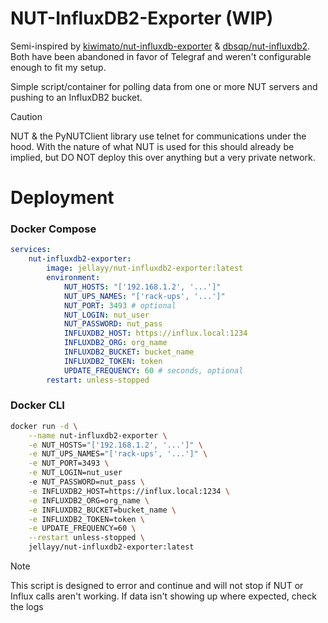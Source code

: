 # NUT-InfluxDB2-Exporter (WIP)

Semi-inspired by [kiwimato/nut-influxdb-exporter](https://github.com/kiwimato/nut-influxdb-exporter) & [dbsqp/nut-influxdb2](https://github.com/dbsqp/nut-influxdbv2). Both have been abandoned in favor of Telegraf and weren't configurable enough to fit my setup.

Simple script/container for polling data from one or more NUT servers and pushing to an InfluxDB2 bucket.

> [!CAUTION]
> NUT & the PyNUTClient library use telnet for communications under the hood. With the nature of what NUT is used for this should already be implied, but DO NOT deploy this over anything but a very private network.

# Deployment

### Docker Compose
```yml
services:
    nut-influxdb2-exporter:
        image: jellayy/nut-influxdb2-exporter:latest
        environment:
            NUT_HOSTS: "['192.168.1.2', '...']"
            NUT_UPS_NAMES: "['rack-ups', '...']"
            NUT_PORT: 3493 # optional
            NUT_LOGIN: nut_user
            NUT_PASSWORD: nut_pass
            INFLUXDB2_HOST: https://influx.local:1234
            INFLUXDB2_ORG: org_name
            INFLUXDB2_BUCKET: bucket_name
            INFLUXDB2_TOKEN: token
            UPDATE_FREQUENCY: 60 # seconds, optional
        restart: unless-stopped
```

### Docker CLI
```bash
docker run -d \
    --name nut-influxdb2-exporter \
    -e NUT_HOSTS="['192.168.1.2', '...']" \
    -e NUT_UPS_NAMES="['rack-ups', '...']" \
    -e NUT_PORT=3493 \
    -e NUT_LOGIN=nut_user
    -e NUT_PASSWORD=nut_pass \
    -e INFLUXDB2_HOST=https://influx.local:1234 \
    -e INFLUXDB2_ORG=org_name \
    -e INFLUXDB2_BUCKET=bucket_name \
    -e INFLUXDB2_TOKEN=token \
    -e UPDATE_FREQUENCY=60 \
    --restart unless-stopped \
    jellayy/nut-influxdb2-exporter:latest
```

> [!NOTE]
> This script is designed to error and continue and will not stop if NUT or Influx calls aren't working. If data isn't showing up where expected, check the logs